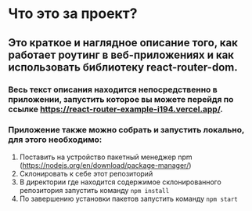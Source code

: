 # Что это за проект?
## Это краткое и наглядное описание того, как работает роутинг в веб-приложениях и как использовать библиотеку react-router-dom.

### Весь текст описания находится непосредственно в приложении, запустить которое вы можете перейдя по ссылке https://react-router-example-i194.vercel.app/. 

### Приложение также можно собрать и запустить локально, для этого необходимо:
1. Поставить на устройство пакетный менеджер npm (https://nodejs.org/en/download/package-manager/)
2. Склонировать к себе этот репозиторий
3. В директории где находится содержимое склонированного репозитория запустить команду `npm install`
4. По завершению установки пакетов запустить команду `npm start`
